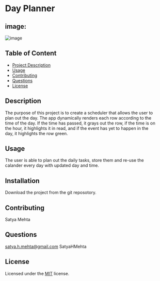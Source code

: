 
# Day Planner

## image:
![image](https://user-images.githubusercontent.com/95493312/155467456-199514c6-fa74-4124-a6d5-f58019409aa7.png)

## Table of Content
- [Project Description](#Description)
- [Usage](#Usage)
- [Contributing](#Installation)
- [Questions](#Questions)
- [License](#License)
## Description
The purpose of this project is to create a scheduler that allows the user to plan out the day. The app dynamically renders each row according to the time of the day. If the time has passed, it grays out the row, if the time is on the hour, it highlights it in read, and if the event has  yet to happen in the day, it highlights the row green. 
## Usage
The user is able to plan out the daily tasks, store them and re-use the calander every day with updated day and time. 
## Installation
Download the project from the git reposotory.
## Contributing
Satya Mehta
## Questions
satya.h.mehta@gmail.com
SatyaHMehta
## License
Licensed under the [MIT](https://choosealicense.com/licenses/mit/) license.
